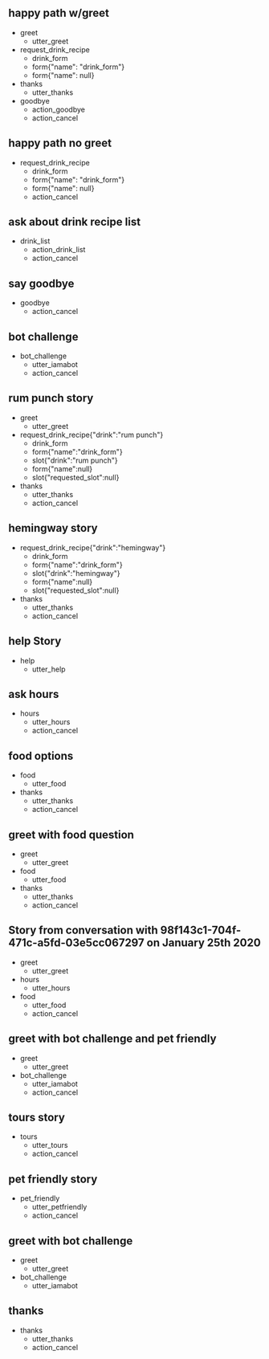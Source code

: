 ## happy path w/greet
* greet
    - utter_greet
* request_drink_recipe
    - drink_form
    - form{"name": "drink_form"}
    - form{"name": null}
* thanks
    - utter_thanks
* goodbye
    - action_goodbye
    - action_cancel

## happy path no greet
* request_drink_recipe
    - drink_form
    - form{"name": "drink_form"}
    - form{"name": null}
    - action_cancel

## ask about drink recipe list
* drink_list
    - action_drink_list
    - action_cancel

## say goodbye
* goodbye
  - action_cancel

## bot challenge
* bot_challenge
  - utter_iamabot
  - action_cancel

## rum punch story
* greet
    - utter_greet
* request_drink_recipe{"drink":"rum punch"}
    - drink_form
    - form{"name":"drink_form"}
    - slot{"drink":"rum punch"}
    - form{"name":null}
    - slot{"requested_slot":null}
* thanks
    - utter_thanks
    - action_cancel

## hemingway story
* request_drink_recipe{"drink":"hemingway"}
    - drink_form
    - form{"name":"drink_form"}
    - slot{"drink":"hemingway"}
    - form{"name":null}
    - slot{"requested_slot":null}
* thanks
    - utter_thanks
    - action_cancel

## help Story
* help
    - utter_help

## ask hours
* hours
    - utter_hours
    - action_cancel


## food options
* food
    - utter_food
* thanks
    - utter_thanks
    - action_cancel

## greet with food question
* greet
    - utter_greet
* food
    - utter_food
* thanks
    - utter_thanks
    - action_cancel

## Story from conversation with 98f143c1-704f-471c-a5fd-03e5cc067297 on January 25th 2020
* greet
    - utter_greet
* hours
    - utter_hours
* food
    - utter_food
    - action_cancel

## greet with bot challenge and pet friendly
* greet
    - utter_greet
* bot_challenge
    - utter_iamabot
    - action_cancel

## tours story
* tours
    - utter_tours
    - action_cancel

## pet friendly story
* pet_friendly
    - utter_petfriendly
    - action_cancel

## greet with bot challenge
* greet
    - utter_greet
* bot_challenge
    - utter_iamabot

## thanks
* thanks
    - utter_thanks
    - action_cancel